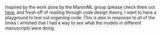 Inspired by the work done by the ManimML group (please check them out [here](https://github.com/helblazer811/ManimML/tree/main), and fresh off of reading through code design theory, I want to have a playground to test out organiing code. This is also in response to all of the times I whished that I had a way to *see* what the models in different manuscripts were doing.